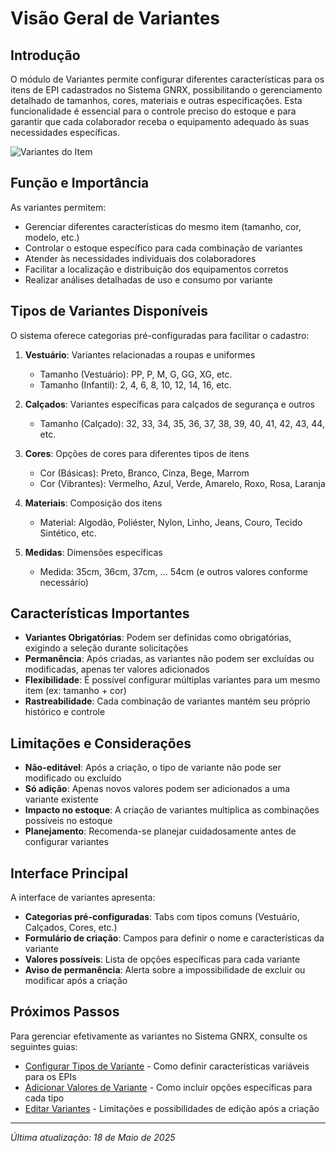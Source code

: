 # Visão Geral de Variantes

## Introdução

O módulo de Variantes permite configurar diferentes características para os itens de EPI cadastrados no Sistema GNRX, possibilitando o gerenciamento detalhado de tamanhos, cores, materiais e outras especificações. Esta funcionalidade é essencial para o controle preciso do estoque e para garantir que cada colaborador receba o equipamento adequado às suas necessidades específicas.

![Variantes do Item](../../../assets/images/variantes-overview.png)

## Função e Importância

As variantes permitem:

- Gerenciar diferentes características do mesmo item (tamanho, cor, modelo, etc.)
- Controlar o estoque específico para cada combinação de variantes
- Atender às necessidades individuais dos colaboradores
- Facilitar a localização e distribuição dos equipamentos corretos
- Realizar análises detalhadas de uso e consumo por variante

## Tipos de Variantes Disponíveis

O sistema oferece categorias pré-configuradas para facilitar o cadastro:

1. **Vestuário**: Variantes relacionadas a roupas e uniformes
   - Tamanho (Vestuário): PP, P, M, G, GG, XG, etc.
   - Tamanho (Infantil): 2, 4, 6, 8, 10, 12, 14, 16, etc.

2. **Calçados**: Variantes específicas para calçados de segurança e outros
   - Tamanho (Calçado): 32, 33, 34, 35, 36, 37, 38, 39, 40, 41, 42, 43, 44, etc.

3. **Cores**: Opções de cores para diferentes tipos de itens
   - Cor (Básicas): Preto, Branco, Cinza, Bege, Marrom
   - Cor (Vibrantes): Vermelho, Azul, Verde, Amarelo, Roxo, Rosa, Laranja

4. **Materiais**: Composição dos itens
   - Material: Algodão, Poliéster, Nylon, Linho, Jeans, Couro, Tecido Sintético, etc.

5. **Medidas**: Dimensões específicas
   - Medida: 35cm, 36cm, 37cm, ... 54cm (e outros valores conforme necessário)

## Características Importantes

- **Variantes Obrigatórias**: Podem ser definidas como obrigatórias, exigindo a seleção durante solicitações
- **Permanência**: Após criadas, as variantes não podem ser excluídas ou modificadas, apenas ter valores adicionados
- **Flexibilidade**: É possível configurar múltiplas variantes para um mesmo item (ex: tamanho + cor)
- **Rastreabilidade**: Cada combinação de variantes mantém seu próprio histórico e controle

## Limitações e Considerações

- **Não-editável**: Após a criação, o tipo de variante não pode ser modificado ou excluído
- **Só adição**: Apenas novos valores podem ser adicionados a uma variante existente
- **Impacto no estoque**: A criação de variantes multiplica as combinações possíveis no estoque
- **Planejamento**: Recomenda-se planejar cuidadosamente antes de configurar variantes

## Interface Principal

A interface de variantes apresenta:

- **Categorias pré-configuradas**: Tabs com tipos comuns (Vestuário, Calçados, Cores, etc.)
- **Formulário de criação**: Campos para definir o nome e características da variante
- **Valores possíveis**: Lista de opções específicas para cada variante
- **Aviso de permanência**: Alerta sobre a impossibilidade de excluir ou modificar após a criação

## Próximos Passos

Para gerenciar efetivamente as variantes no Sistema GNRX, consulte os seguintes guias:

- [Configurar Tipos de Variante](./configurar-tipos-variante.md) - Como definir características variáveis para os EPIs
- [Adicionar Valores de Variante](./adicionar-valores-variante.md) - Como incluir opções específicas para cada tipo
- [Editar Variantes](./editar-variantes.md) - Limitações e possibilidades de edição após a criação

---

*Última atualização: 18 de Maio de 2025*